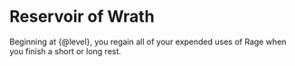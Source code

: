 # Reservoir of Wrath
Beginning at {@level}, you regain all of your expended uses of Rage when you finish a short or long rest.
